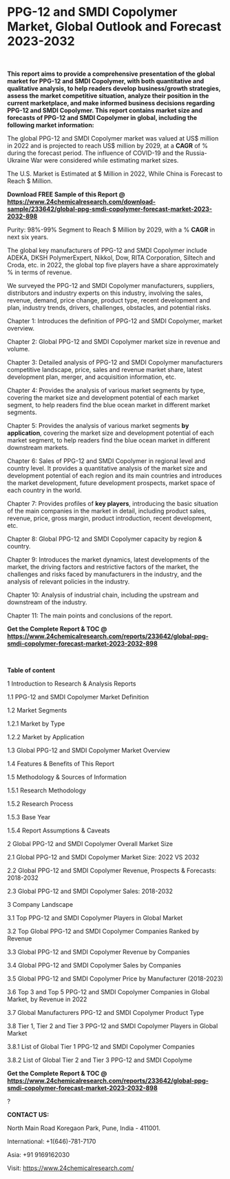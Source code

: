 <h1>PPG-12 and SMDI Copolymer Market, Global Outlook and Forecast 2023-2032</h1><br/><p><strong>This report aims to provide a comprehensive presentation of the global market for PPG-12 and SMDI Copolymer, with both quantitative and qualitative analysis, to help readers develop business/growth strategies, assess the market competitive situation, analyze their position in the current marketplace, and make informed business decisions regarding PPG-12 and SMDI Copolymer. This report contains market size and forecasts of PPG-12 and SMDI Copolymer in global, including the following market information:</strong></p>
 
 
 
 <p>The global PPG-12 and SMDI Copolymer market was valued at US$ million in 2022 and is projected to reach US$ million by 2029, at a <strong>CAGR</strong> of % during the forecast period. The influence of COVID-19 and the Russia-Ukraine War were considered while estimating market sizes.</p>
 
 
 
 <p>The U.S. Market is Estimated at $ Million in 2022, While China is Forecast to Reach $ Million.</p>
 
 
 
 <div><b>Download FREE Sample of this Report @ <a href="https://www.24chemicalresearch.com/download-sample/233642/global-ppg-smdi-copolymer-forecast-market-2023-2032-898">https://www.24chemicalresearch.com/download-sample/233642/global-ppg-smdi-copolymer-forecast-market-2023-2032-898</a></b></div>
 
 
 
 <p>Purity: 98%-99% Segment to Reach $ Million by 2029, with a % <strong>CAGR</strong> in next six years.</p>
 
 
 
 <p>The global key manufacturers of PPG-12 and SMDI Copolymer include ADEKA, DKSH PolymerExpert, Nikkol, Dow, RITA Corporation, Siltech and Croda, etc. in 2022, the global top five players have a share approximately % in terms of revenue.</p>
 
 
 
 <p>We surveyed the PPG-12 and SMDI Copolymer manufacturers, suppliers, distributors and industry experts on this industry, involving the sales, revenue, demand, price change, product type, recent development and plan, industry trends, drivers, challenges, obstacles, and potential risks.</p>
 
 
 
 <p>Chapter 1: Introduces the definition of PPG-12 and SMDI Copolymer, market overview.</p>
 
 
 
 <p>Chapter 2: Global PPG-12 and SMDI Copolymer market size in revenue and volume.</p>
 
 
 
 <p>Chapter 3: Detailed analysis of PPG-12 and SMDI Copolymer manufacturers competitive landscape, price, sales and revenue market share, latest development plan, merger, and acquisition information, etc.</p>
 
 
 
 <p>Chapter 4: Provides the analysis of various market segments by type, covering the market size and development potential of each market segment, to help readers find the blue ocean market in different market segments.</p>
 
 
 
 <p>Chapter 5: Provides the analysis of various market segments <strong>by application</strong>, covering the market size and development potential of each market segment, to help readers find the blue ocean market in different downstream markets.</p>
 
 
 
 <p>Chapter 6: Sales of PPG-12 and SMDI Copolymer in regional level and country level. It provides a quantitative analysis of the market size and development potential of each region and its main countries and introduces the market development, future development prospects, market space of each country in the world.</p>
 
 
 
 <p>Chapter 7: Provides profiles of <strong>key players</strong>, introducing the basic situation of the main companies in the market in detail, including product sales, revenue, price, gross margin, product introduction, recent development, etc.</p>
 
 
 
 <p>Chapter 8: Global PPG-12 and SMDI Copolymer capacity by region & country.</p>
 
 
 
 <p>Chapter 9: Introduces the market dynamics, latest developments of the market, the driving factors and restrictive factors of the market, the challenges and risks faced by manufacturers in the industry, and the analysis of relevant policies in the industry.</p>
 
 
 
 <p>Chapter 10: Analysis of industrial chain, including the upstream and downstream of the industry.</p>
 
 
 
 <p>Chapter 11: The main points and conclusions of the report.</p>
 
 
 
 <div><b>Get the Complete Report & TOC @ <a href="https://www.24chemicalresearch.com/reports/233642/global-ppg-smdi-copolymer-forecast-market-2023-2032-898">https://www.24chemicalresearch.com/reports/233642/global-ppg-smdi-copolymer-forecast-market-2023-2032-898</a></b></div>
 
 
 
 <p><br />
 
 <b>Table of content</b></p>
 
 
 
 <p>1 Introduction to Research & Analysis Reports<br />
 
 1.1 PPG-12 and SMDI Copolymer Market Definition<br />
 
 1.2 Market Segments<br />
 
 1.2.1 Market by Type<br />
 
 1.2.2 Market by Application<br />
 
 1.3 Global PPG-12 and SMDI Copolymer Market Overview<br />
 
 1.4 Features & Benefits of This Report<br />
 
 1.5 Methodology & Sources of Information<br />
 
 1.5.1 Research Methodology<br />
 
 1.5.2 Research Process<br />
 
 1.5.3 Base Year<br />
 
 1.5.4 Report Assumptions & Caveats<br />
 
 2 Global PPG-12 and SMDI Copolymer Overall Market Size<br />
 
 2.1 Global PPG-12 and SMDI Copolymer Market Size: 2022 VS 2032<br />
 
 2.2 Global PPG-12 and SMDI Copolymer Revenue, Prospects & Forecasts: 2018-2032<br />
 
 2.3 Global PPG-12 and SMDI Copolymer Sales: 2018-2032<br />
 
 3 Company Landscape<br />
 
 3.1 Top PPG-12 and SMDI Copolymer Players in Global Market<br />
 
 3.2 Top Global PPG-12 and SMDI Copolymer Companies Ranked by Revenue<br />
 
 3.3 Global PPG-12 and SMDI Copolymer Revenue by Companies<br />
 
 3.4 Global PPG-12 and SMDI Copolymer Sales by Companies<br />
 
 3.5 Global PPG-12 and SMDI Copolymer Price by Manufacturer (2018-2023)<br />
 
 3.6 Top 3 and Top 5 PPG-12 and SMDI Copolymer Companies in Global Market, by Revenue in 2022<br />
 
 3.7 Global Manufacturers PPG-12 and SMDI Copolymer Product Type<br />
 
 3.8 Tier 1, Tier 2 and Tier 3 PPG-12 and SMDI Copolymer Players in Global Market<br />
 
 3.8.1 List of Global Tier 1 PPG-12 and SMDI Copolymer Companies<br />
 
 3.8.2 List of Global Tier 2 and Tier 3 PPG-12 and SMDI Copolyme</p>
 
 
 
 <div><b>Get the Complete Report & TOC @ <a href="https://www.24chemicalresearch.com/reports/233642/global-ppg-smdi-copolymer-forecast-market-2023-2032-898">https://www.24chemicalresearch.com/reports/233642/global-ppg-smdi-copolymer-forecast-market-2023-2032-898</a></b></div>
 
 
 
 <p>? </p>
 
 
 
 <p><b>CONTACT US:</b><br />
 
 North Main Road Koregaon Park, Pune, India - 411001.<br />
 
 International: +1(646)-781-7170<br />
 
 Asia: +91 9169162030<br />
 
 Visit: <a href="https://www.24chemicalresearch.com/">https://www.24chemicalresearch.com/</a></p>